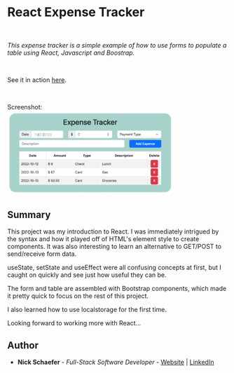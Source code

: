 # React Expense Tracker

<br>

_This expense tracker is a simple example of how to use forms to populate a table using React, Javascript and Boostrap._

<br>

See it in action [here](https://expensify-ay27.onrender.com).

<br>

Screenshot:<br>
<img src="assets/screenshot.png" width="75%">

## Summary

This project was my introduction to React. I was immediately intrigued by the syntax and how it played off of HTML's element style to create components. It was also interesting to learn an alternative to GET/POST to send/receive form data.

useState, setState and useEffect were all confusing concepts at first, but I caught on quickly and see just how useful they can be.

The form and table are assembled with Bootstrap components, which made it pretty quick to focus on the rest of this project.

I also learned how to use localstorage for the first time.

Looking forward to working more with React...

## Author

-  **Nick Schaefer** - _Full-Stack Software Developer_ - [Website](https://nschaefer.com/) | [LinkedIn](https://www.linkedin.com/in/nick-n-schaefer)
